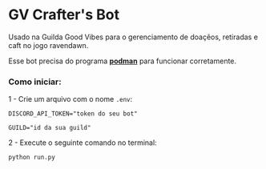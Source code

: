 # GV Crafter's Bot 

Usado na Guilda Good Vibes para o gerenciamento de doaçẽos, retiradas e caft no jogo ravendawn.

Esse bot precisa do programa **[podman](https://podman.io/)** para funcionar corretamente.

### Como iniciar:
1 - Crie um arquivo com o nome `.env`:
```env
DISCORD_API_TOKEN="token do seu bot"

GUILD="id da sua guild"
```

2 - Execute o seguinte comando no terminal:
```bash
python run.py

```
